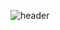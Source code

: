 ![header](https://capsule-render.vercel.app/api?type=cylinder&color=auto&text=드루와!!%20일%20드루와!!&fontAlignY=45&fontSize=40&height=150&animation=blinking&desc=안하면%20그만이야&descAlignY=70)
